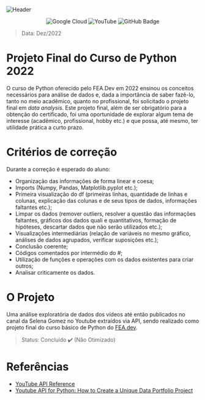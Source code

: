 ![Header](https://github.com/mariaraquelbarbosa/projetofinal-python/assets/122839919/de359a71-71af-4cec-a705-d2cc31286876)

<div align="center">

  ![Google Cloud](https://img.shields.io/badge/Google_Cloud-4285F4?style=for-the-badge&logo=google-cloud&logoColor=white)
  ![YouTube](https://img.shields.io/badge/YouTube-FF0000?style=for-the-badge&logo=youtube&logoColor=white)
  ![GitHub Badge](https://img.shields.io/badge/Python-3776AB?style=for-the-badge&logo=python&logoColor=white)

</div>

> Data: Dez/2022

# Projeto Final do Curso de Python 2022
O curso de Python oferecido pelo FEA.Dev em 2022 ensinou os conceitos necessários para análise de dados e, dada a importância de saber fazê-lo, tanto no meio acadêmico, quanto no profissional, foi solicitado o projeto final em *data analysis*. Este projeto final, além de ser obrigatório para a obtenção do certificado, foi uma oportunidade de explorar algum tema de interesse (acadêmico, profissional, hobby etc.) e que possa, até mesmo, ter utilidade prática a curto prazo.

# Critérios de correção
Durante a correção é esperado do aluno:
* Organização das informações de forma linear e coesa;
* Imports (Numpy, Pandas, Matplotlib.pyplot etc.);
* Primeira visualização do df (primeiras linhas, quantidade de linhas e colunas, explicação das colunas e de seus tipos de dados, informações faltantes etc.);
* Limpar os dados (remover outliers, resolver a questão das informações faltantes, gráficos dos dados quali e quantitativos, formação de hipóteses, descartar dados que não serão utilizados etc.);
* Visualizações intermediárias (relação de variáveis no mesmo gráfico, análises de dados agrupados, verificar suposições etc.);
* Conclusão coerente;
* Códigos comentados por intermédio do #;
* Utilização de funções e operações com os dados existentes para criar outros;
* Analisar criticamente os dados.

# O Projeto
Uma análise exploratória de dados dos vídeos até então publicados no canal da Selena Gomez no Youtube extraídos via API, sendo realizado como projeto final do curso básico de Python do [FEA.dev](https://github.com/fea-dev-usp).

> Status: Concluído :heavy_check_mark: (Não Otimizado)

# Referências
* [YouTube API Reference](https://developers.google.com/youtube/v3/docs?hl=pt-br)
* [Youtube API for Python: How to Create a Unique Data Portfolio Project](https://www.youtube.com/watch?v=D56_Cx36oGY)
